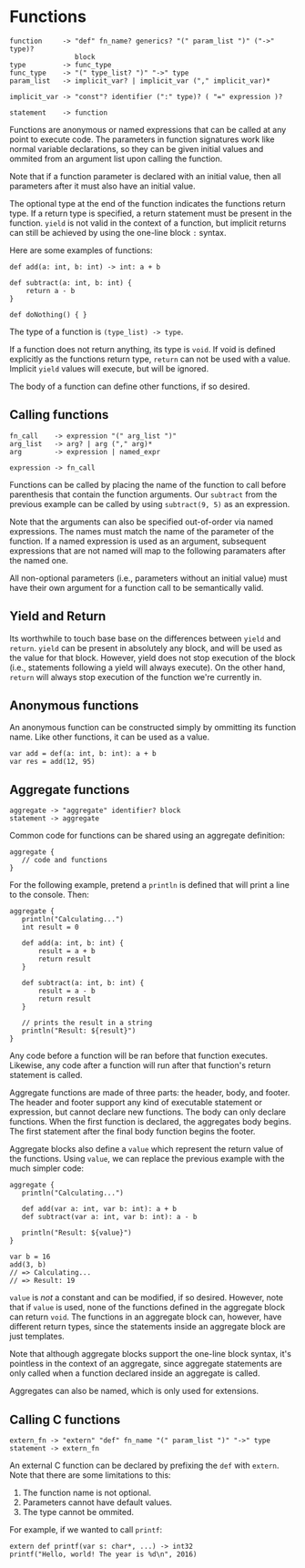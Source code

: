 # Functions

    function     -> "def" fn_name? generics? "(" param_list ")" ("->" type)?
                    block
    type         -> func_type
    func_type    -> "(" type_list? ")" "->" type
    param_list   -> implicit_var? | implicit_var ("," implicit_var)*

    implicit_var -> "const"? identifier (":" type)? ( "=" expression )?

    statement    -> function

Functions are anonymous or named expressions that can be called at any point to execute code. The parameters in function signatures work like normal variable declarations, so they can be given initial values and ommited from an argument list upon calling the function.

Note that if a function parameter is declared with an initial value, then all parameters after it must also have an initial value.

The optional type at the end of the function indicates the functions return type. If a return type is specified, a return statement must be present in the function. `yield` is not valid in the context of a function, but implicit returns can still be achieved by using the one-line block `:` syntax.

Here are some examples of functions:

    def add(a: int, b: int) -> int: a + b

    def subtract(a: int, b: int) {
        return a - b
    }

    def doNothing() { }

The type of a function is `(type_list) -> type`.

If a function does not return anything, its type is `void`. If void is defined explicitly as the functions return type, `return` can not be used with a value. Implicit `yield` values will execute, but will be ignored.

The body of a function can define other functions, if so desired.

## Calling functions

    fn_call    -> expression "(" arg_list ")"
    arg_list   -> arg? | arg ("," arg)*
    arg        -> expression | named_expr

    expression -> fn_call

Functions can be called by placing the name of the function to call before parenthesis that contain the function arguments. Our `subtract` from the previous example can be called by using `subtract(9, 5)` as an expression.

Note that the arguments can also be specified out-of-order via named expressions. The names must match the name of the parameter of the function. If a named expression is used as an argument, subsequent expressions that are not named will map to the following paramaters after the named one.

All non-optional parameters (i.e., parameters without an initial value) must have their own argument for a function call to be semantically valid.

## Yield and Return

Its worthwhile to touch base base on the differences between `yield` and `return`. `yield` can be present in absolutely any block, and will be used as the value for that block. However, yield does not stop execution of the block (i.e., statements following a yield will always execute). On the other hand, `return` will always stop execution of the function we're currently in.

## Anonymous functions

An anonymous function can be constructed simply by ommitting its function name. Like other functions, it can be used as a value.

    var add = def(a: int, b: int): a + b
    var res = add(12, 95)

## Aggregate functions

    aggregate -> "aggregate" identifier? block
    statement -> aggregate

Common code for functions can be shared using an aggregate definition:

    aggregate {
       // code and functions
    }

For the following example, pretend a `println` is defined that will print a line to the console. Then:

    aggregate {
       println("Calculating...")
       int result = 0

       def add(a: int, b: int) {
           result = a + b
           return result
       }

       def subtract(a: int, b: int) {
           result = a - b
           return result
       }

       // prints the result in a string
       println("Result: ${result}")
    }

Any code before a function will be ran before that function executes. Likewise, any code after a function will run after that function's return statement is called.

Aggregate functions are made of three parts: the header, body, and footer. The header and footer support any kind of executable statement or expression, but cannot declare new functions. The body can only declare functions. When the first function is declared, the aggregates body begins. The first statement after the final body function begins the footer.

Aggregate blocks also define a `value` which represent the return value of the functions. Using `value`, we can replace the previous example with the much simpler code:

    aggregate {
       println("Calculating...")

       def add(var a: int, var b: int): a + b
       def subtract(var a: int, var b: int): a - b

       println("Result: ${value}")
    }

    var b = 16
    add(3, b)
    // => Calculating...
    // => Result: 19


`value` is _not_ a constant and can be modified, if so desired. However, note that if `value` is used, none of the functions defined in the aggregate block can return `void`. The functions in an aggregate block can, however, have different return types, since the statements inside an aggregate block are just templates.

Note that although aggregate blocks support the one-line block syntax, it's pointless in the context of an aggregate, since aggregate statements are only called when a function declared inside an aggregate is called.

Aggregates can also be named, which is only used for extensions.

## Calling C functions

    extern_fn -> "extern" "def" fn_name "(" param_list ")" "->" type
    statement -> extern_fn

An external C function can be declared by prefixing the `def` with `extern`. Note that there are some limitations to this:

1. The function name is not optional.
2. Parameters cannot have default values.
3. The type cannot be ommited.

For example, if we wanted to call `printf`:

    extern def printf(var s: char*, ...) -> int32
    printf("Hello, world! The year is %d\n", 2016)
